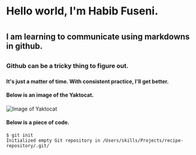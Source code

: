 # <h1> Hello world, I'm Habib Fuseni. <h1>
## <h2> I am learning to communicate using markdowns in github. <h2>
### <h3> Github can be a tricky thing to figure out. <h3>
#### <h4> It's just a matter of time. With consistent practice, I'll get better. <h4>
  
#### <h4> Below is an image of the Yaktocat. <h4>
  
  ![Image of Yaktocat](https://octodex.github.com/images/yaktocat.png)
  
#### <h4> Below is a piece of code.
  
  ```
  $ git init
Initialized empty Git repository in /Users/skills/Projects/recipe-repository/.git/
  ```
